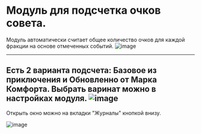 # Модуль для подсчетка очков совета.
Модуль автоматически считает общее количество очков для каждой фракции на основе отмеченных событий.
![image](https://github.com/Elfrey/rot-score-card/assets/519766/7a67c0e0-2971-4c6f-a521-c22ed030aac6)

----
Есть 2 варианта подсчета: Базовое из приключения и Обновленно от Марка Комфорта. Выбрать варинат можно в настройках модуля.
![image](https://github.com/Elfrey/rot-score-card/assets/519766/d5db0808-02f1-4d65-9d5c-f149601aaf53)
----

Открыть окно можно на вкладки "Журналы" кнопкой внизу.

![image](https://github.com/Elfrey/rot-score-card/assets/519766/a25006d2-7bed-42d0-a520-db65efae2fef)
